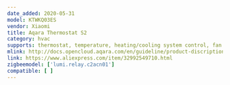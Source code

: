 ```yaml
---
date_added: 2020-05-31
model: KTWKQ03ES
vendor: Xiaomi
title: Aqara Thermostat S2
category: hvac
supports: thermostat, temperature, heating/cooling system control, fan
mlink: http://docs.opencloud.aqara.com/en/guideline/product-discription/#thermostat
link: https://www.aliexpress.com/item/32992549710.html
zigbeemodel: ['lumi.relay.c2acn01']
compatible: [ ]
---
```

